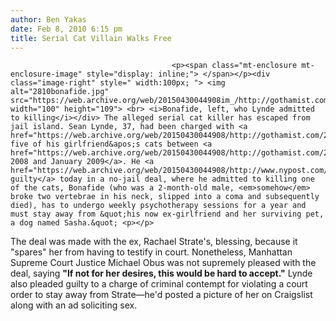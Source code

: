 ```yaml
---
author: Ben Yakas
date: Feb 8, 2010 6:15 pm
title: Serial Cat Villain Walks Free
---
```


	
										<p><span class="mt-enclosure mt-enclosure-image" style="display: inline;"> </span></p><div class="image-right" style=" width:100px; "> <img alt="2810bonafide.jpg" src="https://web.archive.org/web/20150430044908im_/http://gothamist.com/attachments/byakas/2810bonafide.jpg" width="100" height="109"> <br> <i>Bonafide, left, who Lynde admitted to killing</i></div> The alleged serial cat killer has escaped from jail island. Sean Lynde, 37, had been charged with <a href="https://web.archive.org/web/20150430044908/http://gothamist.com/2009/08/21/man_accused_being_serial_cat_killer.php">killing</a> five of his girlfriend&apos;s cats between <a href="https://web.archive.org/web/20150430044908/http://gothamist.com/2009/08/22/accused_cat_killer_plead_not_guilty.php">October 2008 and January 2009</a>. He <a href="https://web.archive.org/web/20150430044908/http://www.nypost.com/p/news/local/manhattan/alleged_serial_cat_killer_pleads_UpgFlW7NjV4kEQNQ8XEs8I">pled guilty</a> today in a no-jail deal, where he admitted to killing one of the cats, Bonafide (who was a 2-month-old male, <em>somehow</em> broke two vertebrae in his neck, slipped into a coma and subsequently died), has to undergo weekly psychotherapy sessions for a year and must stay away from &quot;his now ex-girlfriend and her surviving pet, a dog named Sasha.&quot; <p></p>

<p>The deal was made with the ex, Rachael Strate&apos;s, blessing, because it &quot;spares&quot; her from having to testify in court. Nonetheless, Manhattan Supreme Court Justice Michael Obus was not supremely pleased with the deal, saying <strong>&quot;If not for her desires, this would be hard to accept.&quot;</strong> Lynde also pleaded guilty to a charge of criminal contempt for violating a court order to stay away from Strate&#x2014;he&apos;d posted a picture of her on Craigslist along with an ad soliciting sex.</p>					
										
									
				